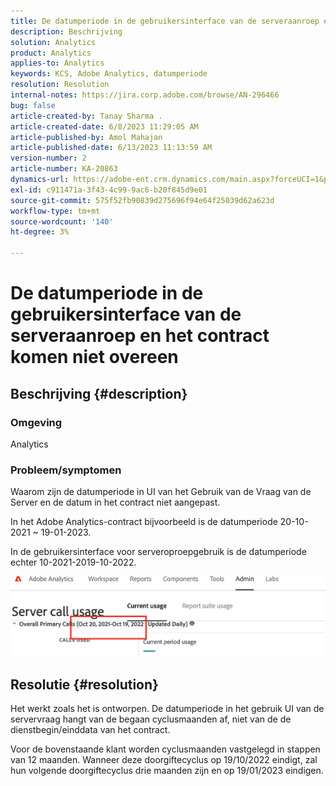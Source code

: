 ```yaml
---
title: De datumperiode in de gebruikersinterface van de serveraanroep en het contract komen niet overeen
description: Beschrijving
solution: Analytics
product: Analytics
applies-to: Analytics
keywords: KCS, Adobe Analytics, datumperiode
resolution: Resolution
internal-notes: https://jira.corp.adobe.com/browse/AN-296466
bug: false
article-created-by: Tanay Sharma .
article-created-date: 6/8/2023 11:29:05 AM
article-published-by: Amol Mahajan
article-published-date: 6/13/2023 11:13:59 AM
version-number: 2
article-number: KA-20863
dynamics-url: https://adobe-ent.crm.dynamics.com/main.aspx?forceUCI=1&pagetype=entityrecord&etn=knowledgearticle&id=718f0faa-ef05-ee11-8f6e-6045bd006b3d
exl-id: c911471a-3f43-4c99-9ac6-b20f845d9e01
source-git-commit: 575f52fb90839d275696f94e64f25039d62a623d
workflow-type: tm+mt
source-wordcount: '140'
ht-degree: 3%

---
```


# De datumperiode in de gebruikersinterface van de serveraanroep en het contract komen niet overeen

## Beschrijving {#description}


### <b>Omgeving</b>

Analytics

### <b>Probleem/symptomen</b>

Waarom zijn de datumperiode in UI van het Gebruik van de Vraag van de Server en de datum in het contract niet aangepast.

In het Adobe Analytics-contract bijvoorbeeld is de datumperiode 20-10-2021 ~ 19-01-2023.


In de gebruikersinterface voor serveroproepgebruik is de datumperiode echter 10-2021-2019-10-2022.


<b>![](assets/___728f0faa-ef05-ee11-8f6e-6045bd006b3d___.png)</b>

## Resolutie {#resolution}


Het werkt zoals het is ontworpen. De datumperiode in het gebruik UI van de servervraag hangt van de begaan cyclusmaanden af, niet van de de dienstbegin/einddata van het contract.

Voor de bovenstaande klant worden cyclusmaanden vastgelegd in stappen van 12 maanden. Wanneer deze doorgiftecyclus op 19/10/2022 eindigt, zal hun volgende doorgiftecyclus drie maanden zijn en op 19/01/2023 eindigen.
